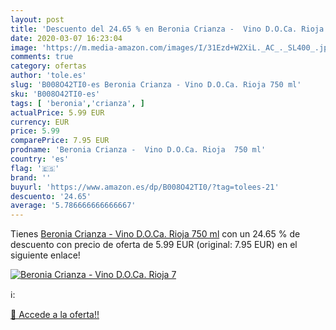 ```yaml
---
layout: post
title: 'Descuento del 24.65 % en Beronia Crianza -  Vino D.O.Ca. Rioja  7'
date: 2020-03-07 16:23:04
image: 'https://m.media-amazon.com/images/I/31Ezd+W2XiL._AC_._SL400_.jpg'
comments: true
category: ofertas
author: 'tole.es'
slug: 'B008O42TI0-es Beronia Crianza - Vino D.O.Ca. Rioja 750 ml'
sku: 'B008O42TI0-es'
tags: [ 'beronia','crianza', ]
actualPrice: 5.99 EUR
currency: EUR
price: 5.99
comparePrice: 7.95 EUR
prodname: 'Beronia Crianza -  Vino D.O.Ca. Rioja  750 ml'
country: 'es'
flag: '🇪🇸'
brand: ''
buyurl: 'https://www.amazon.es/dp/B008O42TI0/?tag=tolees-21'
descuento: '24.65'
average: '5.786666666666667'
---
```


Tienes [Beronia Crianza -  Vino D.O.Ca. Rioja  750 ml](https://www.amazon.es/dp/B008O42TI0/?tag=tolees-21) con un 24.65 % de descuento con precio de oferta de 5.99 EUR (original: 7.95 EUR) en el siguiente enlace!

[![Beronia Crianza -  Vino D.O.Ca. Rioja  7](https://m.media-amazon.com/images/I/31Ezd+W2XiL._AC_._SL400_.jpg)](https://www.amazon.es/dp/B008O42TI0/?tag=tolees-21)

ℹ️:


[🛒 Accede a la oferta!!](https://www.amazon.es/dp/B008O42TI0/?tag=tolees-21)
